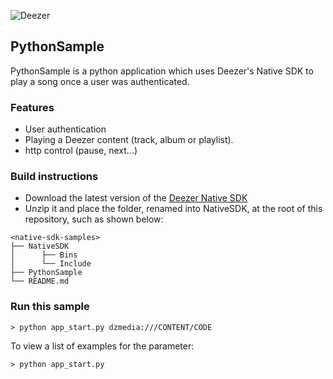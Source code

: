 ![Deezer](http://cdn-files.deezer.com/img/press/new_logo_white.jpg "Deezer") 

## PythonSample

PythonSample is a python application which uses Deezer's Native SDK to play a song once a user was authenticated.

### Features

 - User authentication
 - Playing a Deezer content (track, album or playlist).
 - http control (pause, next...)

### Build instructions

* Download the latest version of the [Deezer Native SDK][1]
* Unzip it and place the folder, renamed into NativeSDK, at the root of this repository, such as shown below:
```
<native-sdk-samples>
├── NativeSDK
│      ├── Bins
│      └── Include
├── PythonSample
└── README.md
```

### Run this sample

```
> python app_start.py dzmedia:///CONTENT/CODE
```

To view a list of examples for the parameter:

```
> python app_start.py
```

 [1]: http://developers.deezer.com/sdk/native

